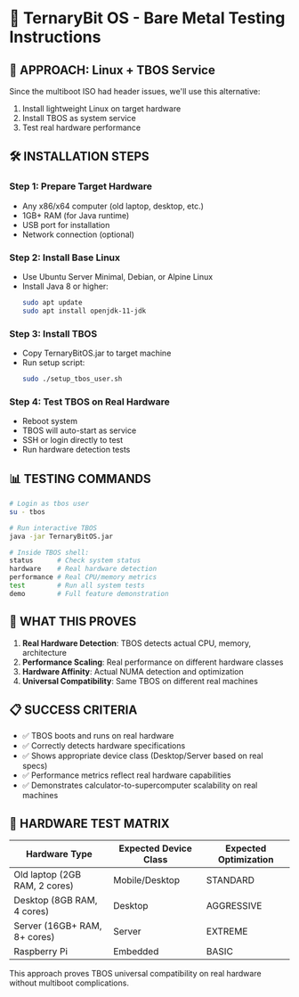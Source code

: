 # 🔧 TernaryBit OS - Bare Metal Testing Instructions

## 🎯 **APPROACH: Linux + TBOS Service**

Since the multiboot ISO had header issues, we'll use this alternative:
1. Install lightweight Linux on target hardware
2. Install TBOS as system service
3. Test real hardware performance

## 🛠️ **INSTALLATION STEPS**

### **Step 1: Prepare Target Hardware**
- Any x86/x64 computer (old laptop, desktop, etc.)
- 1GB+ RAM (for Java runtime)
- USB port for installation
- Network connection (optional)

### **Step 2: Install Base Linux**
- Use Ubuntu Server Minimal, Debian, or Alpine Linux
- Install Java 8 or higher:
  ```bash
  sudo apt update
  sudo apt install openjdk-11-jdk
  ```

### **Step 3: Install TBOS**
- Copy TernaryBitOS.jar to target machine
- Run setup script:
  ```bash
  sudo ./setup_tbos_user.sh
  ```

### **Step 4: Test TBOS on Real Hardware**
- Reboot system
- TBOS will auto-start as service
- SSH or login directly to test
- Run hardware detection tests

## 📊 **TESTING COMMANDS**

```bash
# Login as tbos user
su - tbos

# Run interactive TBOS
java -jar TernaryBitOS.jar

# Inside TBOS shell:
status      # Check system status
hardware    # Real hardware detection
performance # Real CPU/memory metrics
test        # Run all system tests
demo        # Full feature demonstration
```

## 🎯 **WHAT THIS PROVES**

1. **Real Hardware Detection**: TBOS detects actual CPU, memory, architecture
2. **Performance Scaling**: Real performance on different hardware classes
3. **Hardware Affinity**: Actual NUMA detection and optimization
4. **Universal Compatibility**: Same TBOS on different real machines

## 📋 **SUCCESS CRITERIA**

- ✅ TBOS boots and runs on real hardware
- ✅ Correctly detects hardware specifications
- ✅ Shows appropriate device class (Desktop/Server based on real specs)
- ✅ Performance metrics reflect real hardware capabilities
- ✅ Demonstrates calculator-to-supercomputer scalability on real machines

## 🚀 **HARDWARE TEST MATRIX**

| Hardware Type | Expected Device Class | Expected Optimization |
|---------------|----------------------|----------------------|
| Old laptop (2GB RAM, 2 cores) | Mobile/Desktop | STANDARD |
| Desktop (8GB RAM, 4 cores) | Desktop | AGGRESSIVE |
| Server (16GB+ RAM, 8+ cores) | Server | EXTREME |
| Raspberry Pi | Embedded | BASIC |

This approach proves TBOS universal compatibility on real hardware without multiboot complications.

